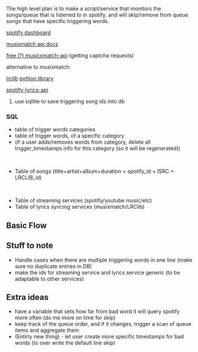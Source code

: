 The high level plan is to make a script/service that monitors the songs/queue that is listened to in spotify, and will skip/remove from queue songs that have specific triggering words.

[spotify dashboard](https://developer.spotify.com/dashboard/1184e319941f4bde926b43d9304e7d60)



[musixmatch api docs](https://docs.musixmatch.com/lyrics-api/introduction)

[free (?) musicxmatch-api](https://github.com/Strvm/musicxmatch-api)
(getting captcha requests)

alternative to musixmatch:

[lrclib](https://lrclib.net/docs)
[python library](https://github.com/Dr-Blank/lrclibapi)



[spotify-lyrics-api](https://github.com/akashrchandran/spotify-lyrics-api)



1) use sqllite to save triggering song ids into db 


### SQL
- table of trigger words categories
- table of trigger words, of a specific category
- (if a user adds/removes words from category, delete all trigger_timestamps info for this category (so it will be regenerated))

<br>

- Table of songs (title+artist+album+duration + spotify_id + ISRC + LRCLIB_id)

<br>

- Table of streaming services (spotify/youtube music/etc)
- Table of lyrics syncing services (musixmatch/LRClib)



## Basic Flow



## Stuff to note
- Handle cases when there are multiple triggering words in one line (make sure no duplicate entries in DB)
- make the ids for streaming service and lyrics service generic (to be adaptable to other services)

## Extra ideas
- have a variable that sets how far from bad word it will query spotify more often (do me more on time for skip)
- keep track of the queue order, and if it changes, trigger a scan of queue items and aggregate them
- (Entirly new thing) - let user create more specific timestamps for bad words (to over write the default line skip)

